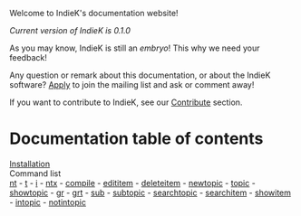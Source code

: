 Welcome to IndieK's documentation website!

_Current version of IndieK is 0.1.0_

As you may know, IndieK is still an _embryo_! This why we need your feedback! 

Any question or remark about this documentation, or about the IndieK software? [Apply](https://groups.google.com/forum/#!forum/indiek) to join the mailing list and ask or comment away!

If you want to contribute to IndieK, see our [Contribute](https://github.com/aernesto/IndieK/blob/master/README.md) section.

# Documentation table of contents

[Installation](/installation.md)  
Command list  
    [nt](/nt.md)
    - [t](/t.md)
    - [i](/i.md)
    - [ntx](/ntx.md)
    - [compile](/compile.md)
    - [edititem](/edititem.md)
    - [deleteitem](/deleteitem.md)
    - [newtopic](/newtopic.md)
    - [topic](/topic.md)
    - [showtopic](/showtopic.md)
    - [gr](/gr.md)
    - [grt](/grt.md)
    - [sub](/sub.md)
    - [subtopic](/subtopic.md)
    - [searchtopic](/searchtopic.md)
    - [searchitem](/searchitem.md)
    - [showitem](/showitem.md)
    - [intopic](/intopic.md)
    - [notintopic](/notintopic.md)